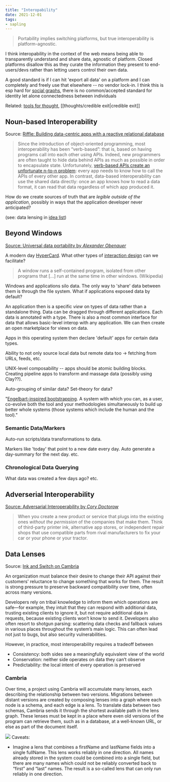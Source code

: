 ```yaml
---
title: "Interopability"
date: 2021-12-01
tags:
- sapling
---
```


> Portability implies switching platforms, but true interoperability is platform-agnostic.

I think interopability in the context of the web means being able to transparently understand and share data, agnostic of platform. Closed platforms disallow this as they curate the information they present to end-users/devs rather than letting users control their own data.

A good standard is if I can hit 'export all data' on a platform and I can completely and freely use that elsewhere -- no vendor lock-in. I think this is esp hard for [social graphs](thoughts/social%20graphs.md), there is no common/accepted standard for identity let alone connectedness between individuals

Related: [tools for thought](thoughts/tools%20for%20thought.md), [[thoughts/credible exit|credible exit]]

## Noun-based Interoperability
Source: [Riffle: Building data-centric apps with a reactive relational database](https://riffle.systems/essays/prelude/)

> Since the introduction of object-oriented programming, most interoperability has been “verb-based”: that is, based on having programs call into each other using APIs. Indeed, new programmers are often taught to hide data behind APIs as much as possible in order to encapsulate state. Unfortunately, [verb-based APIs create an unfortunate n-to-n problem](https://twitter.com/andy_matuschak/status/1452438198668328960): every app needs to know how to call the APIs of every other app. In contrast, data-based interoperability can use the shared data directly: once an app knows how to read a data format, it can read that data regardless of which app produced it.

How do we create sources of truth that are *legible outside of the application*, possibly in ways that the application developer never anticipated?

(see: data lensing in [idea list](thoughts/idea%20list.md))

## Beyond Windows
[Source: Universal data portability by *Alexander Obenauer*](https://alexanderobenauer.com/labnotes/002/)

A modern day [HyperCard](https://en.wikipedia.org/wiki/HyperCard). What other types of [interaction design](thoughts/interaction%20design.md) can we facilitate?

> A window runs a self-contained program, isolated from other programs that […] run at the same time in other windows. (Wikipedia)

Windows and applications silo data. The only way to 'share' data between them is through the file system. What if applications exposed data by default?

An application then is a specific *view* on types of data rather than a standalone thing. Data can be dragged through different applications. Each data is annotated with a type. There is also a most common interface for data that allows basic-level interop with any application. We can then create an open marketplace for views on data.

Apps in this operating system then declare 'default' apps for certain data types.

Ability to not only source local data but remote data too -> fetching from URLs, feeds, etc. 

UNIX-level composability -- apps should be atomic building blocks. Creating pipeline apps to transform and massage data (possibly using Clay??). 

Auto-grouping of similar data? Set-theory for data?

"[Engelbart-inspired bootstrapping](https://www.dougengelbart.org/content/view/226/269/). A system with which you can, as a user, co-evolve both the tool and your methodologies simultaneously to build up better whole systems (those systems which include the human and the tool)."

### Semantic Data/Markers
Auto-run scripts/data transformations to data.

Markers like 'today' that point to a new date every day. Auto generate a day-summary for the next day. etc.

### Chronological Data Querying
What data was created a few days ago? etc.

## Adverserial Interoperability
[Source: Adversarial Interoperability by *Cory Doctorow*](https://www.eff.org/deeplinks/2019/10/adversarial-interoperability)

> When you create a new product or service that plugs into the existing ones _without the permission_ of the companies that make them. Think of third-party printer ink, alternative app stores, or independent repair shops that use compatible parts from rival manufacturers to fix your car or your phone or your tractor.

## Data Lenses
Source: [Ink and Switch on Cambria](https://www.inkandswitch.com/cambria/)

An organization must balance their desire to change their API against their customers' reluctance to change something that works for them. The result is strong pressure to preserve backward compatibility over time, often across many versions.

Developers rely on tribal knowledge to inform them which operations are safe—for example, they intuit that they can respond with additional data, trusting existing clients to ignore it, but not require additional data in requests, because existing clients won’t know to send it. Developers also often resort to shotgun parsing: scattering data checks and fallback values in various places throughout the system’s main logic. This can often lead not just to bugs, but also security vulnerabilities.

However, in practice, most interoperability requires a tradeoff between
- Consistency: both sides see a meaningfully equivalent view of the world
- Conservation: neither side operates on data they can’t observe
- Predictability: the local intent of every operation is preserved

### Cambria
Over time, a project using Cambria will accumulate many lenses, each describing the relationship between two versions. Migrations between distant versions are created by composing lenses into a graph where each node is a schema, and each edge is a lens. To translate data between two schemas, Cambria sends it through the shortest available path in the lens graph. These lenses must be kept in a place where even old versions of the program can retrieve them, such as in a database, at a well-known URL, or else as part of the document itself.

![](https://www.inkandswitch.com/cambria/static/lens-graph.svg)
Caveats:
- Imagine a lens that combines a firstName and lastName fields into a single fullName. This lens works reliably in one direction. All names already stored in the system could be combined into a single field, but there are many names which could not be reliably converted back to “first” and “last” names. The result is a so-called lens that can only run reliably in one direction.